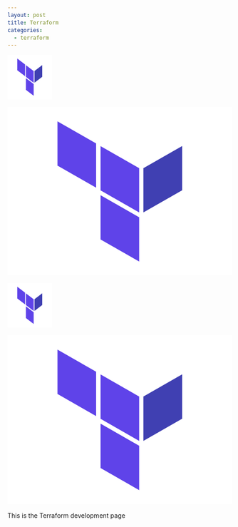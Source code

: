 ```yaml
---
layout: post
title: Terraform
categories:
  - terraform
---
```


<img src="images/terraform.png" width="100" height="100" />

![Terraform image](/images/terraform.png)

<img src="./images/terraform.png" width="100" height="100" />

![Terraform image](../images/terraform.png)

This is the Terraform development page
